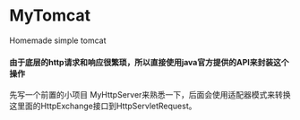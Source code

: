 # MyTomcat
Homemade simple tomcat

#### 由于底层的http请求和响应很繁琐，所以直接使用java官方提供的API来封装这个操作
先写一个前置的小项目 MyHttpServer来熟悉一下，后面会使用适配器模式来转换这里面的HttpExchange接口到HttpServletRequest。
